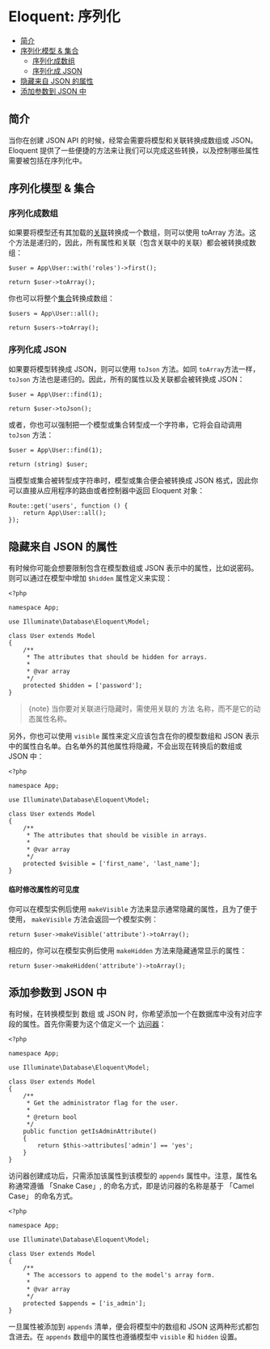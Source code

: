 # Eloquent: 序列化

- [简介](#introduction)
- [序列化模型 & 集合](#serializing-models-and-collections)
    - [序列化成数组](#serializing-to-arrays)
    - [序列化成 JSON](#serializing-to-json)
- [隐藏来自 JSON 的属性](#hiding-attributes-from-json)
- [添加参数到 JSON 中](#appending-values-to-json)

<a name="introduction"></a>
## 简介

当你在创建 JSON API 的时候，经常会需要将模型和关联转换成数组或 JSON。Eloquent 提供了一些便捷的方法来让我们可以完成这些转换，以及控制哪些属性需要被包括在序列化中。

<a name="serializing-models-and-collections"></a>
## 序列化模型 & 集合

<a name="serializing-to-arrays"></a>
### 序列化成数组

如果要将模型还有其加载的[关联](/docs/{{version}}/eloquent-relationships)转换成一个数组，则可以使用 toArray 方法。这个方法是递归的，因此，所有属性和关联（包含关联中的关联）都会被转换成数组：

    $user = App\User::with('roles')->first();
    
    return $user->toArray();

你也可以将整个[集合](/docs/{{version}}/eloquent-collections)转换成数组：

    $users = App\User::all();
    
    return $users->toArray();

<a name="serializing-to-json"></a>
### 序列化成 JSON

如果要将模型转换成 JSON，则可以使用 `toJson` 方法。如同 `toArray`方法一样， `toJson`  方法也是递归的。因此，所有的属性以及关联都会被转换成 JSON：

    $user = App\User::find(1);
    
    return $user->toJson();

或者，你也可以强制把一个模型或集合转型成一个字符串，它将会自动调用 `toJson` 方法：

    $user = App\User::find(1);
    
    return (string) $user;

当模型或集合被转型成字符串时，模型或集合便会被转换成 JSON 格式，因此你可以直接从应用程序的路由或者控制器中返回 Eloquent 对象：

    Route::get('users', function () {
        return App\User::all();
    });

<a name="hiding-attributes-from-json"></a>
## 隐藏来自 JSON 的属性

有时候你可能会想要限制包含在模型数组或 JSON 表示中的属性，比如说密码。则可以通过在模型中增加 `$hidden` 属性定义来实现：

    <?php
    
    namespace App;
    
    use Illuminate\Database\Eloquent\Model;
    
    class User extends Model
    {
        /**
         * The attributes that should be hidden for arrays.
         *
         * @var array
         */
        protected $hidden = ['password'];
    }

> {note} 当你要对关联进行隐藏时，需使用关联的 方法 名称，而不是它的动态属性名称。

另外，你也可以使用 `visible` 属性来定义应该包含在你的模型数组和 JSON 表示中的属性白名单。白名单外的其他属性将隐藏，不会出现在转换后的数组或 JSON 中：

    <?php
    
    namespace App;
    
    use Illuminate\Database\Eloquent\Model;
    
    class User extends Model
    {
        /**
         * The attributes that should be visible in arrays.
         *
         * @var array
         */
        protected $visible = ['first_name', 'last_name'];
    }

#### 临时修改属性的可见度

你可以在模型实例后使用 `makeVisible` 方法来显示通常隐藏的属性，且为了便于使用， `makeVisible` 方法会返回一个模型实例：

    return $user->makeVisible('attribute')->toArray();

相应的，你可以在模型实例后使用 `makeHidden` 方法来隐藏通常显示的属性：

    return $user->makeHidden('attribute')->toArray();

<a name="appending-values-to-json"></a>
## 添加参数到 JSON 中

有时候，在转换模型到 数组 或 JSON 时，你希望添加一个在数据库中没有对应字段的属性。首先你需要为这个值定义一个  [访问器](/docs/{{version}}/eloquent-mutators)：

    <?php
    
    namespace App;
    
    use Illuminate\Database\Eloquent\Model;
    
    class User extends Model
    {
        /**
         * Get the administrator flag for the user.
         *
         * @return bool
         */
        public function getIsAdminAttribute()
        {
            return $this->attributes['admin'] == 'yes';
        }
    }

访问器创建成功后，只需添加该属性到该模型的 `appends` 属性中。注意，属性名称通常遵循 「Snake Case」, 的命名方式，即是访问器的名称是基于 「Camel Case」 的命名方式。

    <?php
    
    namespace App;
    
    use Illuminate\Database\Eloquent\Model;
    
    class User extends Model
    {
        /**
         * The accessors to append to the model's array form.
         *
         * @var array
         */
        protected $appends = ['is_admin'];
    }

一旦属性被添加到 `appends` 清单，便会将模型中的数组和 JSON 这两种形式都包含进去。在 `appends`  数组中的属性也遵循模型中 `visible` 和 `hidden` 设置。
